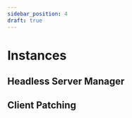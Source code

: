 ```yaml
---
sidebar_position: 4
draft: true
---
```


# Instances

## Headless Server Manager

## Client Patching
